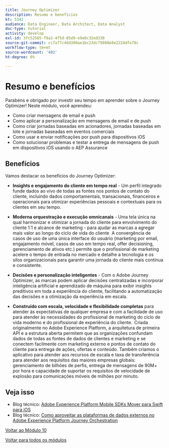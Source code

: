 ```yaml
---
title: Journey Optimizer
description: Resumo e benefícios
kt: 5342
audience: Data Engineer, Data Architect, Data Analyst
doc-type: tutorial
activity: develop
exl-id: 3fc52585-f9a2-4f5d-85d9-e9e0c32ed330
source-git-commit: cc7a77c4dd380ae1bc23dc75608e8e2224dfe78c
workflow-type: tm+mt
source-wordcount: '402'
ht-degree: 0%

---
```


# Resumo e benefícios

Parabéns e obrigado por investir seu tempo em aprender sobre o Journey Optimizer!
Neste módulo, você aprendeu:

- Como criar mensagens de email e push
- Como aplicar a personalização em mensagens de email e de push
- Como criar jornadas baseadas em acionadores, jornadas baseadas em lote e jornadas baseadas em eventos comerciais
- Como usar e enviar notificações por push para dispositivos iOS
- Como solucionar problemas e testar a entrega de mensagens de push em dispositivos iOS usando o AEP Assurance

## Benefícios

Vamos destacar os benefícios do Journey Optimizer:

- **Insights e engajamento do cliente em tempo real** - Um perfil integrado funde dados ao vivo de todas as fontes nos pontos de contato do cliente, incluindo dados comportamentais, transacionais, financeiros e operacionais para otimizar experiências pessoais e contextuais para os clientes em seu tempo.  

- **Moderna orquestração e execução omnicanais** - Uma tela única na qual harmonizar e otimizar a jornada do cliente para envolvimento do cliente 1:1 e alcance de marketing - para ajudar as marcas a agregar mais valor ao longo do ciclo de vida do cliente &#x200B; A convergência de casos de uso de uma única interface do usuário (marketing por email, engajamento móvel, casos de uso em tempo real, offer decisioning, gerenciamento de ativos etc.) permite que o profissional de marketing acelere o tempo de entrada no mercado e detalhe a tecnologia e os silos organizacionais para garantir uma jornada do cliente mais contínua e consistente.  

- **Decisões e personalização inteligentes** - Com o Adobe Journey Optimizer, as marcas podem aplicar decisões centralizadas e incorporar inteligência artificial e aprendizado de máquina para exibir insights preditivos em toda a experiência do cliente, facilitando a automatização das decisões e a otimização da experiência em escala. 

- **Construído com escala, velocidade e flexibilidade completas** para atender às expectativas de qualquer empresa e com a facilidade de uso para atender às necessidades do profissional de marketing do ciclo de vida moderno e do profissional de experiência do cliente.  Criada originalmente no Adobe Experience Platform, a arquitetura de primeira API e a estrutura aberta permitem que as organizações confundam dados de todas as fontes de dados de clientes e marketing e se conectem facilmente com marketing externo e pontos de contato do cliente para entrega de ações, ofertas e conteúdo. Também criamos o aplicativo para atender aos recursos de escala e taxa de transferência para atender aos requisitos das maiores empresas globais: gerenciamento de bilhões de perfis, entrega de mensagens de 90M+ por hora e capacidade de suportar os requisitos de velocidade de explosão para comunicações móveis de milhões por minuto. 

## Veja isso

- Blog técnico: [Adobe Experience Platform Mobile SDKs Mover para Swift para iOS](https://medium.com/adobetech/adobe-experience-platform-mobile-sdks-move-to-swift-for-ios-6aa67b67b4d4)
- Blog técnico: [Como aproveitar as plataformas de dados externos no Adobe Experience Platform Journey Orchestration](https://medium.com/adobetech/leveraging-external-data-platforms-in-adobe-experience-platform-journey-orchestration-54fc6134fe17)

[Voltar ao Módulo 10](./journeyoptimizer.md)

[Voltar para todos os módulos](../../overview.md)
